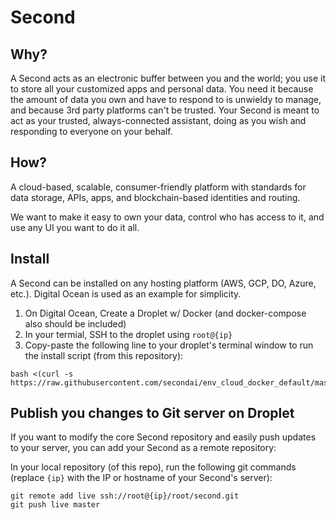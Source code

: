 # Second  

## Why? 

A Second acts as an electronic buffer between you and the world; you use it to store all your customized apps and personal data. You need it because the amount of data you own and have to respond to is unwieldy to manage, and because 3rd party platforms can't be trusted. Your Second is meant to act as your trusted, always-connected assistant, doing as you wish and responding to everyone on your behalf. 


## How? 

A cloud-based, scalable, consumer-friendly platform with standards for data storage, APIs, apps, and blockchain-based identities and routing. 

We want to make it easy to own your data, control who has access to it, and use any UI you want to do it all. 


## Install  

A Second can be installed on any hosting platform (AWS, GCP, DO, Azure, etc.). Digital Ocean is used as an example for simplicity. 

1. On Digital Ocean, Create a Droplet w/ Docker (and docker-compose also should be included) 
1. In your termial, SSH to the droplet using `root@{ip}`  
1. Copy-paste the following line to your droplet's terminal window to run the install script (from this repository):  
```
bash <(curl -s https://raw.githubusercontent.com/secondai/env_cloud_docker_default/master/install.sh)
```

## Publish you changes to Git server on Droplet 

If you want to modify the core Second repository and easily push updates to your server, you can add your Second as a remote repository: 

In your local repository (of this repo), run the following git commands (replace `{ip}` with the IP or hostname of your Second's server): 
```
git remote add live ssh://root@{ip}/root/second.git
git push live master
```
